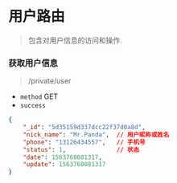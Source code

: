 # 用户路由
> 包含对用户信息的访问和操作.


### 获取用户信息
> /private/user

* `method` GET</br>
* `success`
```json
{
    "_id": "5d35159d337dcc22f37d0a8d",
    "nick_name": "Mr.Panda",  // 用户昵称或姓名
    "phone": "13126434557",   // 手机号
    "status": 1,              // 状态
    "date": 1563760081317,
    "update": 1563760081317
}
```